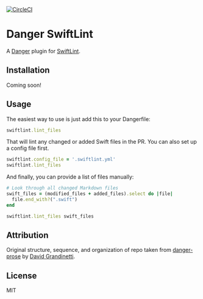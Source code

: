 [![CircleCI](https://circleci.com/gh/ashfurrow/danger-swiftlint.svg?style=svg)](https://circleci.com/gh/ashfurrow/danger-swiftlint)

# Danger SwiftLint

A [Danger](https://github.com/danger/danger) plugin for [SwiftLint](https://github.com/realm/SwiftLint).

## Installation

Coming soon!

## Usage

The easiest way to use is just add this to your Dangerfile:

```rb
swiftlint.lint_files
```

That will lint any changed or added Swift files in the PR. You can also set up a config file first.

```rb
swiftlint.config_file = '.swiftlint.yml'
swiftlint.lint_files
```

And finally, you can provide a list of files manually:

``` ruby
# Look through all changed Markdown files
swift_files = (modified_files + added_files).select do |file|
  file.end_with?(".swift")
end

swiftlint.lint_files swift_files
```

## Attribution

Original structure, sequence, and organization of repo taken from [danger-prose](https://github.com/dbgrandi/danger-prose) by [David Grandinetti](https://github.com/dbgrandi/).

## License

MIT
